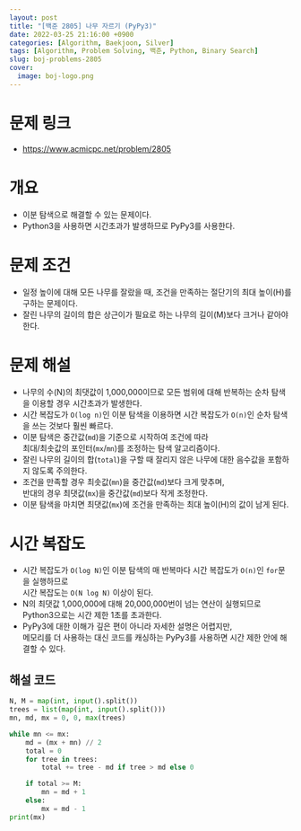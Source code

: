 ```yaml
---
layout: post
title: "[백준 2805] 나무 자르기 (PyPy3)"
date: 2022-03-25 21:16:00 +0900
categories: [Algorithm, Baekjoon, Silver]
tags: [Algorithm, Problem Solving, 백준, Python, Binary Search]
slug: boj-problems-2805
cover:
  image: boj-logo.png
---
```


# 문제 링크
- https://www.acmicpc.net/problem/2805

# 개요
- 이분 탐색으로 해결할 수 있는 문제이다.
- Python3을 사용하면 시간초과가 발생하므로 PyPy3를 사용한다.

# 문제 조건
- 일정 높이에 대해 모든 나무를 잘랐을 때, 조건을 만족하는 절단기의 최대 높이(H)를 구하는 문제이다.
- 잘린 나무의 길이의 합은 상근이가 필요로 하는 나무의 길이(M)보다 크거나 같아야 한다.

# 문제 해설
- 나무의 수(N)의 최댓값이 1,000,000이므로 모든 범위에 대해 반복하는 순차 탐색을 이용할 경우 시간초과가 발생한다.
- 시간 복잡도가 `O(log n)`인 이분 탐색을 이용하면 시간 복잡도가 `O(n)`인 순차 탐색을 쓰는 것보다 훨씬 빠르다.
- 이분 탐색은 중간값(`md`)을 기준으로 시작하여 조건에 따라   
  최대/최솟값의 포인터(`mx`/`mn`)를 조정하는 탐색 알고리즘이다.
- 잘린 나무의 길이의 합(`total`)을 구할 때 잘리지 않은 나무에 대한 음수값을 포함하지 않도록 주의한다.
- 조건을 만족할 경우 최솟값(`mn`)을 중간값(`md`)보다 크게 맞추며,   
  반대의 경우 최댓값(`mx`)을 중간값(`md`)보다 작게 조정한다.
- 이분 탐색을 마치면 최댓값(`mx`)에 조건을 만족하는 최대 높이(H)의 값이 남게 된다.

# 시간 복잡도
- 시간 복잡도가 `O(log N)`인 이분 탐색의 매 반복마다 시간 복잡도가 `O(n)`인 `for`문을 실행하므로   
  시간 복잡도는 `O(N log N)` 이상이 된다.
- N의 최댓값 1,000,000에 대해 20,000,000번이 넘는 연산이 실행되므로 Python3으로는 시간 제한 1초를 초과한다.
- PyPy3에 대한 이해가 깊은 편이 아니라 자세한 설명은 어렵지만,   
  메모리를 더 사용하는 대신 코드를 캐싱하는 PyPy3를 사용하면 시간 제한 안에 해결할 수 있다.

## 해설 코드

```python
N, M = map(int, input().split())
trees = list(map(int, input().split()))
mn, md, mx = 0, 0, max(trees)

while mn <= mx:
    md = (mx + mn) // 2
    total = 0
    for tree in trees:
        total += tree - md if tree > md else 0

    if total >= M:
        mn = md + 1
    else:
        mx = md - 1
print(mx)
```